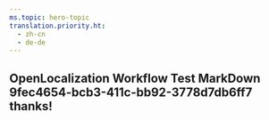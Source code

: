 ```yaml
---
ms.topic: hero-topic
translation.priority.ht: 
  - zh-cn
  - de-de
---
```

## OpenLocalization Workflow Test MarkDown 9fec4654-bcb3-411c-bb92-3778d7db6ff7 thanks!
